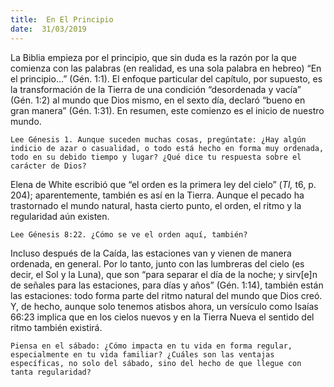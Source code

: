 ```yaml
---
title:  En El Principio
date:  31/03/2019
---
```


La Biblia empieza por el principio, que sin duda es la razón por la que comienza con las palabras (en realidad, es una sola palabra en hebreo) “En el principio...” (Gén. 1:1). El enfoque particular del capítulo, por supuesto, es la transformación de la Tierra de una condición “desordenada y vacía” (Gén. 1:2) al mundo que Dios mismo, en el sexto día, declaró “bueno en gran manera” (Gén. 1:31). En resumen, este comienzo es el inicio de nuestro mundo.

`Lee Génesis 1. Aunque suceden muchas cosas, pregúntate: ¿Hay algún indicio de azar o casualidad, o todo está hecho en forma muy ordenada, todo en su debido tiempo y lugar? ¿Qué dice tu respuesta sobre el carácter de Dios?`

Elena de White escribió que “el orden es la primera ley del cielo” (_TI,_ t6, p. 204); aparentemente, también es así en la Tierra. Aunque el pecado ha trastornado el mundo natural, hasta cierto punto, el orden, el ritmo y la regularidad aún existen.

`Lee Génesis 8:22. ¿Cómo se ve el orden aquí, también?`

Incluso después de la Caída, las estaciones van y vienen de manera ordenada, en general. Por lo tanto, junto con las lumbreras del cielo (es decir, el Sol y la Luna), que son “para separar el día de la noche; y sirv[e]n de señales para las estaciones, para días y años” (Gén. 1:14), también están las estaciones: todo forma parte del ritmo natural del mundo que Dios creó. Y, de hecho, aunque solo tenemos atisbos ahora, un versículo como Isaías 66:23 implica que en los cielos nuevos y en la Tierra Nueva el sentido del ritmo también existirá.

`Piensa en el sábado: ¿Cómo impacta en tu vida en forma regular, especialmente en tu vida familiar? ¿Cuáles son las ventajas específicas, no solo del sábado, sino del hecho de que llegue con tanta regularidad?`